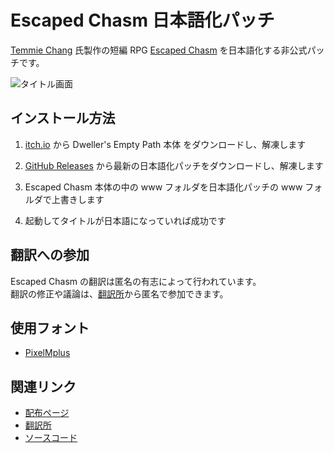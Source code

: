 # Escaped Chasm 日本語化パッチ

[Temmie Chang](https://twitter.com/tuyoki) 氏製作の短編 RPG
[Escaped Chasm](https://tuyoki.itch.io/escaped-chasm) を日本語化する非公式パッチです。

![タイトル画面](https://user-images.githubusercontent.com/20186429/95670696-86a19300-0bc9-11eb-8e76-8e530ac491af.png)

## インストール方法

1. [itch.io](https://tuyoki.itch.io/escaped-chasm)
   から Dweller's Empty Path 本体 をダウンロードし、解凍します

2. [GitHub Releases](https://github.com/proudust/escaped-chasm-jp-patch/releases/latest)
   から最新の日本語化パッチをダウンロードし、解凍します

3. Escaped Chasm 本体の中の www フォルダを日本語化パッチの www フォルダで上書きします

4. 起動してタイトルが日本語になっていれば成功です

## 翻訳への参加

Escaped Chasm の翻訳は匿名の有志によって行われています。  
翻訳の修正や議論は、[翻訳所](https://docs.google.com/spreadsheets/d/1Y3B9J04nzLffBrBhwVweI1rkKI7qOvIW87FxM6bt8RA/edit?usp=sharing)から匿名で参加できます。

## 使用フォント

- [PixelMplus](http://itouhiro.hatenablog.com/entry/20130602/font)

## 関連リンク

- [配布ページ](https://github.com/proudust/escaped-chasm-jp-patch/releases)
- [翻訳所](https://docs.google.com/spreadsheets/d/1Y3B9J04nzLffBrBhwVweI1rkKI7qOvIW87FxM6bt8RA/edit?usp=sharing)
- [ソースコード](https://github.com/proudust/escaped-chasm-jp-patch)
